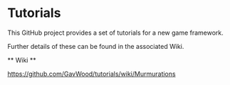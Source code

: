 # Tutorials

This GitHub project provides a set of tutorials for a new game framework.

Further details of these can be found in the associated Wiki.

** Wiki **

https://github.com/GavWood/tutorials/wiki/Murmurations
